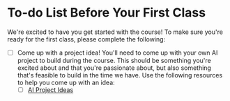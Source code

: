 # To-do List Before Your First Class

We're excited to have you get started with the course! To make sure you're ready for the first class, please complete the following:

- [ ] Come up with a project idea! You'll need to come up with your own AI project to build during the course. This should be something you're excited about and that you're passionate about, but also something that's feasible to build in the time we have. Use the following resources to help you come up with an idea:
    - [ ] [AI Project Ideas](./ai_project_ideas.md)
